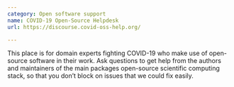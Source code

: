 ```yaml
---
category: Open software support
name: COVID-19 Open-Source Helpdesk
url: https://discourse.covid-oss-help.org/

---
```


This place is for domain experts fighting COVID-19 who make use of open-source software in their work. Ask questions to get help from the authors and maintainers of the main packages open-source scientific computing stack, so that you don’t block on issues that we could fix easily.